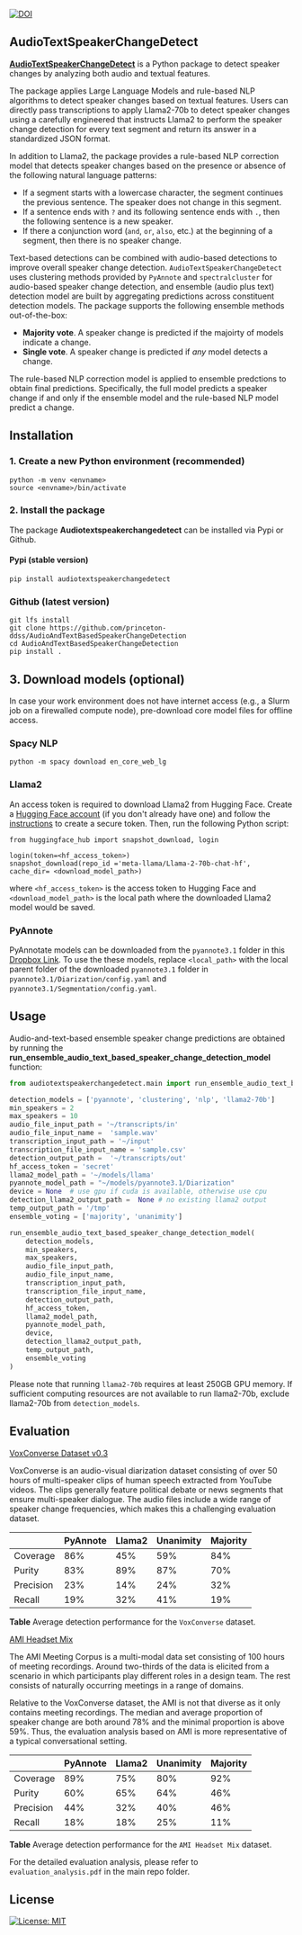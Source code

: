 [![DOI](https://zenodo.org/badge/DOI/10.5281/zenodo.10712695.svg)](https://doi.org/10.5281/zenodo.10712695)

## AudioTextSpeakerChangeDetect

**[AudioTextSpeakerChangeDetect](https://github.com/princeton-ddss/AudioAndTextBasedSpeakerChangeDetection)** is a Python package to detect speaker changes by analyzing both audio and textual features.

The package applies Large Language Models and rule-based NLP algorithms to detect speaker changes based on textual features. Users can directly pass transcriptions to apply Llama2-70b to detect speaker changes using a carefully engineered that instructs Llama2 to perform the speaker change detection for every text segment and return its answer in a standardized JSON format.

In addition to Llama2, the package provides a rule-based NLP correction model that detects speaker changes based on the presence or absence of the following natural language patterns:

- If a segment starts with a lowercase character, the segment continues the previous sentence. The speaker does not change in this segment.
- If a sentence ends with `?` and its following sentence ends with `.`, then the following sentence is a new speaker.
- If there a conjunction word (`and`, `or`, `also`, etc.) at the beginning of a segment, then there is no speaker change.

Text-based detections can be combined with audio-based detections to improve overall speaker change detection. `AudioTextSpeakerChangeDetect` uses clustering methods provided by `PyAnnote` and `spectralcluster` for audio-based speaker change detection, and ensemble (audio plus text) detection model are built by aggregating predictions across constituent detection models. The package supports the following ensemble methods out-of-the-box:

- **Majority vote**. A speaker change is predicted if the majoirty of models indicate a change.
- **Single vote**. A speaker change is predicted if _any_ model detects a change.

The rule-based NLP correction model is applied to ensemble predctions to obtain final predictions. Specifically, the full model predicts a speaker change if and only if the ensemble model and the rule-based NLP model predict a change.

## Installation

### 1. Create a new Python environment (recommended)

```
python -m venv <envname>
source <envname>/bin/activate
```

### 2. Install the package

The package **Audiotextspeakerchangedetect** can be installed via Pypi or Github.

#### Pypi (stable version)

```
pip install audiotextspeakerchangedetect
```

### Github (latest version)

```
git lfs install
git clone https://github.com/princeton-ddss/AudioAndTextBasedSpeakerChangeDetection
cd AudioAndTextBasedSpeakerChangeDetection
pip install .
```

## 3. Download models (optional)

In case your work environment does not have internet access (e.g., a Slurm job on a firewalled compute node), pre-download core model files for offline access.

### Spacy NLP

```
python -m spacy download en_core_web_lg
```

### Llama2

An access token is required to download Llama2 from Hugging Face. Create a [Hugging Face account](https://huggingface.co/) (if you don't already have one) and follow the [instructions](https://huggingface.co/docs/hub/en/security-tokens) to create a secure token. Then, run the following Python script:

```
from huggingface_hub import snapshot_download, login

login(token=<hf_access_token>)
snapshot_download(repo_id ='meta-llama/Llama-2-70b-chat-hf',  cache_dir= <download_model_path>)
```

where `<hf_access_token>` is the access token to Hugging Face and `<download_model_path>` is the local path where the downloaded Llama2 model would be saved.

### PyAnnote

PyAnnotate models can be downloaded from the `pyannote3.1` folder in this [Dropbox Link](https://www.dropbox.com/scl/fo/tp2uryaq81sze2l0yuxb9/ACgXWOr7Be1ZZovz7xNSuTs?rlkey=9c2z50pjbjhoo3vz4dbxlmlcf&st=fukejg4l&dl=0). To use the these models, replace `<local_path>` with the local parent folder of the downloaded `pyannote3.1` folder in `pyannote3.1/Diarization/config.yaml` and `pyannote3.1/Segmentation/config.yaml`.

## Usage

Audio-and-text-based ensemble speaker change predictions are obtained by running the **run_ensemble_audio_text_based_speaker_change_detection_model** function:

```python
from audiotextspeakerchangedetect.main import run_ensemble_audio_text_based_speaker_change_detection_model

detection_models = ['pyannote', 'clustering', 'nlp', 'llama2-70b']
min_speakers = 2
max_speakers = 10
audio_file_input_path = '~/transcripts/in'
audio_file_input_name =  'sample.wav'
transcription_input_path = '~/input'
transcription_file_input_name = 'sample.csv'
detection_output_path =  '~/transcripts/out'
hf_access_token = 'secret'
llama2_model_path = '~/models/llama'
pyannote_model_path = "~/models/pyannote3.1/Diarization"
device = None  # use gpu if cuda is available, otherwise use cpu
detection_llama2_output_path =  None # no existing llama2 output
temp_output_path = '/tmp'
ensemble_voting = ['majority', 'unanimity']

run_ensemble_audio_text_based_speaker_change_detection_model(
    detection_models,
    min_speakers,
    max_speakers,
    audio_file_input_path,
    audio_file_input_name,
    transcription_input_path,
    transcription_file_input_name,
    detection_output_path,
    hf_access_token,
    llama2_model_path,
    pyannote_model_path,
    device,
    detection_llama2_output_path,
    temp_output_path,
    ensemble_voting
)
```
Please note that running `llama2-70b` requires at least 250GB GPU memory. If sufficient computing resources are not available to run llama2-70b, exclude llama2-70b from `detection_models`.

## Evaluation

[VoxConverse Dataset v0.3](https://github.com/joonson/voxconverse?tab=readme-ov-file)

VoxConverse is an audio-visual diarization dataset consisting of over 50 hours of multi-speaker clips of human speech extracted from YouTube videos. The clips generally feature political debate or news segments that ensure multi-speaker dialogue.
The audio files include a wide range of speaker change frequencies, which makes this a challenging evaluation dataset.

|           | PyAnnote | Llama2 | Unanimity | Majority |
| --------- | -------- | ------ | --------- | -------- |
| Coverage  | 86%      | 45%    | 59%       | 84%      |
| Purity    | 83%      | 89%    | 87%       | 70%      |
| Precision | 23%      | 14%    | 24%       | 32%      |
| Recall    | 19%      | 32%    | 41%       | 19%      |

**Table** Average detection performance for the `VoxConverse` dataset.

[AMI Headset Mix](https://groups.inf.ed.ac.uk/ami/corpus/overview.shtml)

The AMI Meeting Corpus is a multi-modal data set consisting of 100 hours of meeting recordings. Around two-thirds of the data is elicited from a scenario in which participants play different roles in a design team. The rest consists of naturally occurring meetings in a range of domains.

Relative to the VoxConverse dataset, the AMI is not that diverse as it only contains meeting recordings. The median and average proportion of speaker change are both around 78% and the minimal proportion is above 59%. Thus, the evaluation analysis based on AMI is more representative of a typical conversational setting.

|           | PyAnnote | Llama2 | Unanimity | Majority |
| --------- | -------- | ------ | --------- | -------- |
| Coverage  | 89%      | 75%    | 80%       | 92%      |
| Purity    | 60%      | 65%    | 64%       | 46%      |
| Precision | 44%      | 32%    | 40%       | 46%      |
| Recall    | 18%      | 18%    | 25%       | 11%      |

**Table** Average detection performance for the `AMI Headset Mix` dataset.

For the detailed evaluation analysis, please refer to `evaluation_analysis.pdf` in the main repo folder.

## License

[![License: MIT](https://img.shields.io/badge/License-MIT-yellow.svg)](https://opensource.org/licenses/MIT)
